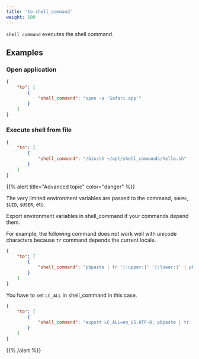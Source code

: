 ```yaml
---
title: 'to.shell_command'
weight: 100
---
```


`shell_command` executes the shell command.

## Examples

### Open application

```json
{
    "to": [
        {
            "shell_command": "open -a 'Safari.app'"
        }
    ]
}
```

### Execute shell from file

```json
{
    "to": [
        {
            "shell_command": "/bin/sh ~/opt/shell_commands/hello.sh"
        }
    ]
}
```

{{% alert title="Advanced topic" color="danger" %}}

The very limited environment variables are passed to the command, `$HOME`, `$UID`, `$USER`, etc.

Export environment variables in shell_command if your commands depend them.

For example, the following command does not work well with unicode characters because `tr` command depends the current locale.

```json
{
    "to": [
        {
            "shell_command": "pbpaste | tr '[:upper:]' '[:lower:]' | pbcopy"
        }
    ]
}
```

You have to set `LC_ALL` in shell_command in this case.

```json
{
    "to": [
        {
            "shell_command": "export LC_ALL=en_US.UTF-8; pbpaste | tr '[:upper:]' '[:lower:]' | pbcopy"
        }
    ]
}
```

{{% /alert %}}
